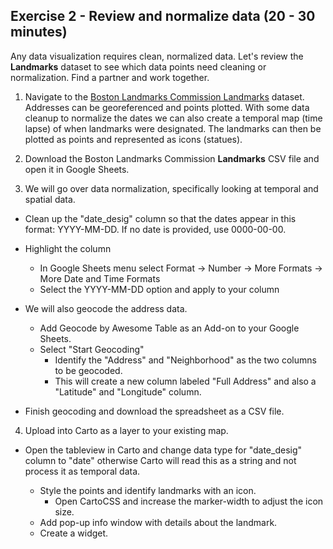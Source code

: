 ## **Exercise 2 - Review and normalize data (20 - 30 minutes)**

Any data visualization requires clean, normalized data. Let's review the **Landmarks** dataset to see which data points need cleaning or normalization. Find a partner and work together.

1. Navigate to the [Boston Landmarks Commission Landmarks](https://data.boston.gov/dataset/boston-landmarks-commission-blc-landmarks) dataset. Addresses can be georeferenced and points plotted. With some data cleanup to normalize the dates we can also create a temporal map (time lapse) of when landmarks were designated. The landmarks can then be plotted as points and represented as icons (statues).

2. Download the Boston Landmarks Commission **Landmarks** CSV file and open it in Google Sheets.

3. We will go over data normalization, specifically looking at temporal and spatial data.
  * Clean up the "date_desig" column so that the dates appear in this format: YYYY-MM-DD. If no date is provided, use 0000-00-00.

  * Highlight the column

    * In Google Sheets menu select Format → Number → More Formats → More Date and Time Formats
    * Select the YYYY-MM-DD option and apply to your column

  * We will also geocode the address data.

    * Add Geocode by Awesome Table as an Add-on to your Google Sheets.
    * Select "Start Geocoding"
      * Identify the "Address" and "Neighborhood" as the two columns to be geocoded.
      * This will create a new column labeled "Full Address" and also a "Latitude" and "Longitude" column.

  * Finish geocoding and download the spreadsheet as a CSV file.
  
4. Upload into Carto as a layer to your existing map.
  * Open the tableview in Carto and change data type for "date_desig" column to "date" otherwise Carto will read this as a string and not process it as temporal data.

    * Style the points and identify landmarks with an icon.
      * Open CartoCSS and increase the marker-width to adjust the icon size.
    * Add pop-up info window with details about the landmark.
    * Create a widget.
